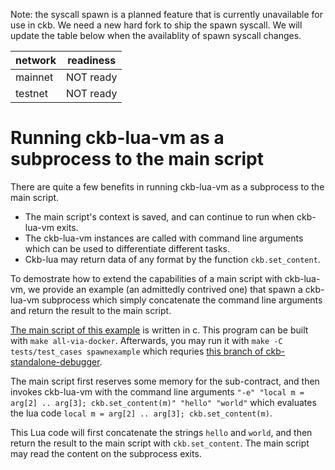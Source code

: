 Note: the syscall spawn is a planned feature that is currently unavailable for use in ckb.
We need a new hard fork to ship the spawn syscall. We will update the table below
when the availablity of spawn syscall changes.

| network | readiness |
|---------|-----------|
| mainnet | NOT ready |
| testnet | NOT ready |

# Running ckb-lua-vm as a subprocess to the main script
There are quite a few benefits in running ckb-lua-vm as a subprocess to the main script.
- The main script's context is saved, and can continue to run when ckb-lua-vm exits.
- The ckb-lua-vm instances are called with command line arguments which can be used to differentiate different tasks.
- Ckb-lua may return data of any format by the function `ckb.set_content`.

To demostrate how to extend the capabilities of a main script with ckb-lua-vm, we provide
an example (an admittedly contrived one) that spawn a ckb-lua-vm subprocess which simply concatenate
the command line arguments and return the result to the main script. 

[The main script of this example](../examples/spawn.c) is written in c.
This program can be built with `make all-via-docker`. Afterwards, you may run it
with `make -C tests/test_cases spawnexample` which requries [this branch of ckb-standalone-debugger](https://github.com/mohanson/ckb-standalone-debugger/tree/syscall_spawn).

The main script first reserves some memory for the sub-contract, and then invokes ckb-lua-vm with
the command line arguments `"-e" "local m = arg[2] .. arg[3]; ckb.set_content(m)" "hello" "world"`
which evaluates the lua code `local m = arg[2] .. arg[3]; ckb.set_content(m)`.

This Lua code will first concatenate the strings `hello` and `world`, and then return the result
to the main script with `ckb.set_content`. The main script may read the content on the subprocess exits.
